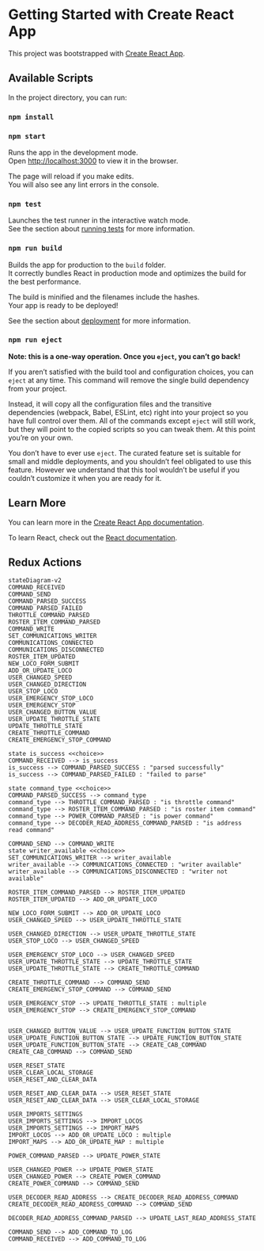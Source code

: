 # Getting Started with Create React App

This project was bootstrapped with [Create React App](https://github.com/facebook/create-react-app).

## Available Scripts

In the project directory, you can run:

### `npm install`

### `npm start`

Runs the app in the development mode.\
Open [http://localhost:3000](http://localhost:3000) to view it in the browser.

The page will reload if you make edits.\
You will also see any lint errors in the console.

### `npm test`

Launches the test runner in the interactive watch mode.\
See the section about [running tests](https://facebook.github.io/create-react-app/docs/running-tests) for more information.

### `npm run build`

Builds the app for production to the `build` folder.\
It correctly bundles React in production mode and optimizes the build for the best performance.

The build is minified and the filenames include the hashes.\
Your app is ready to be deployed!

See the section about [deployment](https://facebook.github.io/create-react-app/docs/deployment) for more information.

### `npm run eject`

**Note: this is a one-way operation. Once you `eject`, you can’t go back!**

If you aren’t satisfied with the build tool and configuration choices, you can `eject` at any time. This command will remove the single build dependency from your project.

Instead, it will copy all the configuration files and the transitive dependencies (webpack, Babel, ESLint, etc) right into your project so you have full control over them. All of the commands except `eject` will still work, but they will point to the copied scripts so you can tweak them. At this point you’re on your own.

You don’t have to ever use `eject`. The curated feature set is suitable for small and middle deployments, and you shouldn’t feel obligated to use this feature. However we understand that this tool wouldn’t be useful if you couldn’t customize it when you are ready for it.

## Learn More

You can learn more in the [Create React App documentation](https://facebook.github.io/create-react-app/docs/getting-started).

To learn React, check out the [React documentation](https://reactjs.org/).

## Redux Actions
```mermaid
stateDiagram-v2
COMMAND_RECEIVED
COMMAND_SEND
COMMAND_PARSED_SUCCESS
COMMAND_PARSED_FAILED
THROTTLE_COMMAND_PARSED
ROSTER_ITEM_COMMAND_PARSED
COMMAND_WRITE
SET_COMMUNICATIONS_WRITER
COMMUNICATIONS_CONNECTED
COMMUNICATIONS_DISCONNECTED
ROSTER_ITEM_UPDATED
NEW_LOCO_FORM_SUBMIT
ADD_OR_UPDATE_LOCO
USER_CHANGED_SPEED
USER_CHANGED_DIRECTION
USER_STOP_LOCO
USER_EMERGENCY_STOP_LOCO
USER_EMERGENCY_STOP
USER_CHANGED_BUTTON_VALUE
USER_UPDATE_THROTTLE_STATE
UPDATE_THROTTLE_STATE
CREATE_THROTTLE_COMMAND
CREATE_EMERGENCY_STOP_COMMAND

state is_success <<choice>>
COMMAND_RECEIVED --> is_success
is_success --> COMMAND_PARSED_SUCCESS : "parsed successfully"
is_success --> COMMAND_PARSED_FAILED : "failed to parse"

state command_type <<choice>>
COMMAND_PARSED_SUCCESS --> command_type
command_type --> THROTTLE_COMMAND_PARSED : "is throttle command"
command_type --> ROSTER_ITEM_COMMAND_PARSED : "is roster item command"
command_type --> POWER_COMMAND_PARSED : "is power command"
command_type --> DECODER_READ_ADDRESS_COMMAND_PARSED : "is address read command"

COMMAND_SEND --> COMMAND_WRITE
state writer_available <<choice>>
SET_COMMUNICATIONS_WRITER --> writer_available
writer_available --> COMMUNICATIONS_CONNECTED : "writer available"
writer_available --> COMMUNICATIONS_DISCONNECTED : "writer not available"

ROSTER_ITEM_COMMAND_PARSED --> ROSTER_ITEM_UPDATED
ROSTER_ITEM_UPDATED --> ADD_OR_UPDATE_LOCO

NEW_LOCO_FORM_SUBMIT --> ADD_OR_UPDATE_LOCO
USER_CHANGED_SPEED --> USER_UPDATE_THROTTLE_STATE

USER_CHANGED_DIRECTION --> USER_UPDATE_THROTTLE_STATE
USER_STOP_LOCO --> USER_CHANGED_SPEED

USER_EMERGENCY_STOP_LOCO --> USER_CHANGED_SPEED
USER_UPDATE_THROTTLE_STATE --> UPDATE_THROTTLE_STATE
USER_UPDATE_THROTTLE_STATE --> CREATE_THROTTLE_COMMAND

CREATE_THROTTLE_COMMAND --> COMMAND_SEND
CREATE_EMERGENCY_STOP_COMMAND --> COMMAND_SEND

USER_EMERGENCY_STOP --> UPDATE_THROTTLE_STATE : multiple
USER_EMERGENCY_STOP --> CREATE_EMERGENCY_STOP_COMMAND


USER_CHANGED_BUTTON_VALUE --> USER_UPDATE_FUNCTION_BUTTON_STATE
USER_UPDATE_FUNCTION_BUTTON_STATE --> UPDATE_FUNCTION_BUTTON_STATE
USER_UPDATE_FUNCTION_BUTTON_STATE --> CREATE_CAB_COMMAND
CREATE_CAB_COMMAND --> COMMAND_SEND

USER_RESET_STATE
USER_CLEAR_LOCAL_STORAGE
USER_RESET_AND_CLEAR_DATA

USER_RESET_AND_CLEAR_DATA --> USER_RESET_STATE
USER_RESET_AND_CLEAR_DATA --> USER_CLEAR_LOCAL_STORAGE

USER_IMPORTS_SETTINGS
USER_IMPORTS_SETTINGS --> IMPORT_LOCOS
USER_IMPORTS_SETTINGS --> IMPORT_MAPS
IMPORT_LOCOS --> ADD_OR_UPDATE_LOCO : multiple
IMPORT_MAPS --> ADD_OR_UPDATE_MAP : multiple

POWER_COMMAND_PARSED --> UPDATE_POWER_STATE

USER_CHANGED_POWER --> UPDATE_POWER_STATE
USER_CHANGED_POWER --> CREATE_POWER_COMMAND
CREATE_POWER_COMMAND --> COMMAND_SEND

USER_DECODER_READ_ADDRESS --> CREATE_DECODER_READ_ADDRESS_COMMAND
CREATE_DECODER_READ_ADDRESS_COMMAND --> COMMAND_SEND

DECODER_READ_ADDRESS_COMMAND_PARSED --> UPDATE_LAST_READ_ADDRESS_STATE 

COMMAND_SEND --> ADD_COMMAND_TO_LOG
COMMAND_RECEIVED --> ADD_COMMAND_TO_LOG
```
